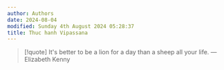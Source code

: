 ```yaml
---
author: Authors
date: 2024-08-04
modified: Sunday 4th August 2024 05:28:37
title: Thuc hanh Vipassana
---
```


> [!quote] It's better to be a lion for a day than a sheep all your life.
> — Elizabeth Kenny
